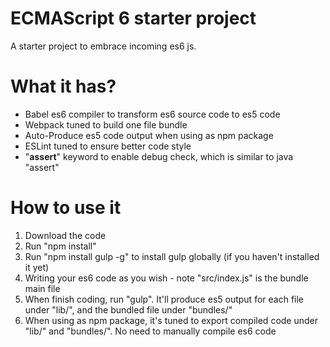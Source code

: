 # ECMAScript 6 starter project

A starter project to embrace incoming es6 js.

# What it has?

- Babel es6 compiler to transform es6 source code to es5 code
- Webpack tuned to build one file bundle
- Auto-Produce es5 code output when using as npm package
- ESLint tuned to ensure better code style
- "__assert__" keyword to enable debug check, which is similar to java "assert"

# How to use it

1. Download the code
2. Run "npm install"
3. Run "npm install gulp -g" to install gulp globally (if you haven't installed it yet)
3. Writing your es6 code as you wish - note "src/index.js" is the bundle main file
4. When finish coding, run "gulp". It'll produce es5 output for each file under "lib/", and the bundled file under "bundles/"
5. When using as npm package, it's tuned to export compiled code under "lib/" and "bundles/". No need to manually compile es6 code
